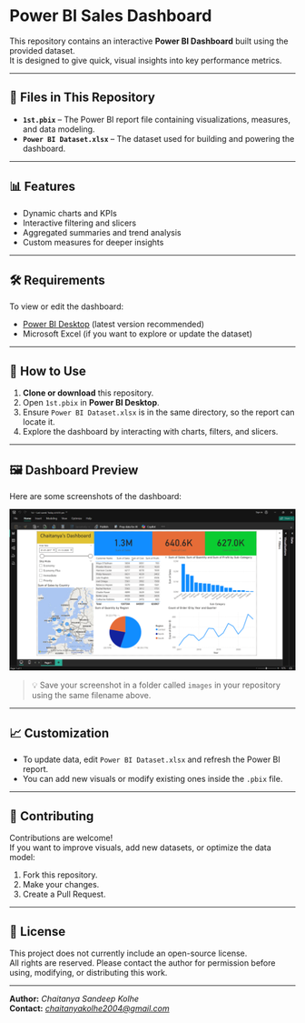# Power BI Sales Dashboard

This repository contains an interactive **Power BI Dashboard** built using the provided dataset.  
It is designed to give quick, visual insights into key performance metrics.

---

## 📂 Files in This Repository

- **`1st.pbix`** – The Power BI report file containing visualizations, measures, and data modeling.
- **`Power BI Dataset.xlsx`** – The dataset used for building and powering the dashboard.

---

## 📊 Features

- Dynamic charts and KPIs
- Interactive filtering and slicers
- Aggregated summaries and trend analysis
- Custom measures for deeper insights

---

## 🛠 Requirements

To view or edit the dashboard:
- [Power BI Desktop](https://powerbi.microsoft.com/desktop/) (latest version recommended)
- Microsoft Excel (if you want to explore or update the dataset)

---

## 🚀 How to Use

1. **Clone or download** this repository.
2. Open `1st.pbix` in **Power BI Desktop**.
3. Ensure `Power BI Dataset.xlsx` is in the same directory, so the report can locate it.
4. Explore the dashboard by interacting with charts, filters, and slicers.

---

## 🖼 Dashboard Preview

Here are some screenshots of the dashboard:

![Dashboard Overview](dashboard-overview.png)

> 💡 Save your screenshot in a folder called `images` in your repository using the same filename above.

---

## 📈 Customization

- To update data, edit `Power BI Dataset.xlsx` and refresh the Power BI report.
- You can add new visuals or modify existing ones inside the `.pbix` file.

---

## 🤝 Contributing

Contributions are welcome!  
If you want to improve visuals, add new datasets, or optimize the data model:
1. Fork this repository.
2. Make your changes.
3. Create a Pull Request.

---

## 📜 License

This project does not currently include an open-source license.  
All rights are reserved. Please contact the author for permission before using, modifying, or distributing this work.


---

**Author:** *Chaitanya Sandeep Kolhe*  
**Contact:** *chaitanyakolhe2004@gmail.com*
